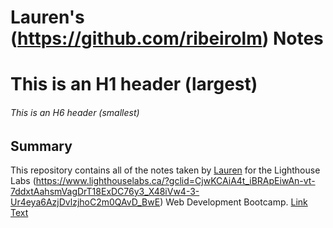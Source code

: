 # Lauren's (https://github.com/ribeirolm) Notes
# This is an H1 header (largest)
###### This is an H6 header (smallest)
## Summary

This repository contains all of the notes taken by [Lauren](https://github.com/ribeirolm) for the Lighthouse Labs (https://www.lighthouselabs.ca/?gclid=CjwKCAiA4t_iBRApEiwAn-vt-7ddxtAahsmVagDrT18ExDC76y3_X48iVw4-3-Ur4eya6AzjDvlzjhoC2m0QAvD_BwE) Web Development Bootcamp.
[Link Text](https://github.com/ribeirolm)